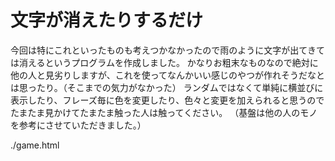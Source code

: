 # 文字が消えたりするだけ

今回は特にこれといったものも考えつかなかったので雨のように文字が出てきては消えるというプログラムを作成しました。
かなりお粗末なものなので絶対に他の人と見劣りしますが、これを使ってなんかいい感じのやつが作れそうだなとは思ったり。（そこまでの気力がなかった）
ランダムではなくて単純に横並びに表示したり、フレーズ毎に色を変更したり、色々と変更を加えられると思うのでたまたま見かけてたまたま触った人は触ってください。
（基盤は他の人のモノを参考にさせていただきました。）

./game.html
